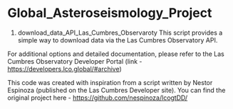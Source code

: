 # Global_Asteroseismology_Project

1. download_data_API_Las_Cumbres_Observaroty
This script provides a simple way to download data via the Las Cumbres Observatory API.

  For additional options and detailed documentation, please refer to the Las Cumbres Observatory Developer Portal (link - https://developers.lco.global/#archive)

  This code was created with inspiration from a script written by Nestor Espinoza (published on the Las Cumbres Developer site). You can find the original project here -       https://github.com/nespinoza/lcogtDD/

